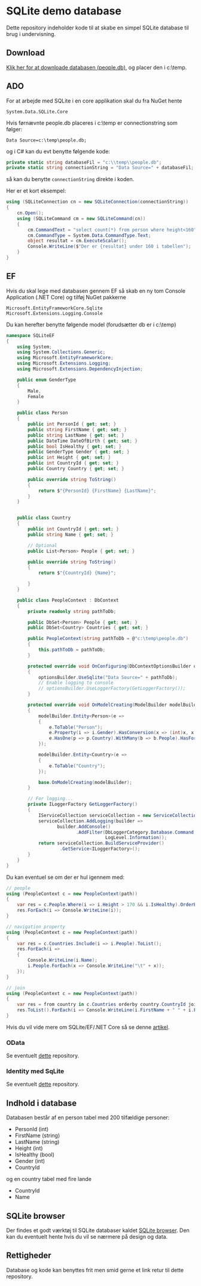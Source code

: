 # SQLite demo database

Dette repository indeholder kode til at skabe en simpel SQLite database til brug i undervisning.

## Download

[Klik her for at downloade databasen (people.db)](https://github.com/devcronberg/undervisning-db-sqlite/raw/master/undervisning-db-sqlite/Data/people.db), og placer den i c:\temp.

## ADO

For at arbejde med SQLite i en core applikation skal du fra NuGet hente

```
System.Data.SQLite.Core
```

Hvis førnævnte people.db placeres i c:\temp er connectionstring som følger:

```
Data Source=c:\temp\people.db;
```

og i C# kan du evt benytte følgende kode:

```csharp
private static string databaseFil = "c:\\temp\\people.db";
private static string connectionString = "Data Source=" + databaseFil;
```

så kan du benytte `connectionString` direkte i koden.

Her er et kort eksempel:

```csharp
using (SQLiteConnection cn = new SQLiteConnection(connectionString))
{
    cn.Open();
    using (SQLiteCommand cm = new SQLiteCommand(cn))
    {
        cm.CommandText = "select count(*) from person where height<160";
        cm.CommandType = System.Data.CommandType.Text;
        object resultat = cm.ExecuteScalar();
        Console.WriteLine($"Der er {resultat} under 160 i tabellen");
    }
}
```

## EF

Hvis du skal lege med databasen gennem EF så skab en ny tom Console Application (.NET Core) og tilføj NuGet pakkerne

```
Microsoft.EntityFrameworkCore.Sqlite
Microsoft.Extensions.Logging.Console
```

Du kan herefter benytte følgende model (forudsætter db er i c:\temp)

```csharp
namespace SQLiteEF
{
    using System;
    using System.Collections.Generic;
    using Microsoft.EntityFrameworkCore;
    using Microsoft.Extensions.Logging;
    using Microsoft.Extensions.DependencyInjection;

    public enum GenderType
    {
        Male,
        Female
    }

    public class Person
    {
        public int PersonId { get; set; }
        public string FirstName { get; set; }
        public string LastName { get; set; }
        public DateTime DateOfBirth { get; set; }
        public bool IsHealthy { get; set; }
        public GenderType Gender { get; set; }
        public int Height { get; set; }
        public int CountryId { get; set; }
        public Country Country { get; set; }

        public override string ToString()
        {
            return $"{PersonId} {FirstName} {LastName}";
        }
    }


    public class Country
    {
        public int CountryId { get; set; }
        public string Name { get; set; }

        // Optional
        public List<Person> People { get; set; }

        public override string ToString()
        {
            return $"{CountryId} {Name}";

        }
    }

    public class PeopleContext : DbContext
    {
        private readonly string pathToDb;

        public DbSet<Person> People { get; set; }
        public DbSet<Country> Countries { get; set; }

        public PeopleContext(string pathToDb = @"c:\temp\people.db")
        {
            this.pathToDb = pathToDb;
        }

        protected override void OnConfiguring(DbContextOptionsBuilder optionsBuilder)
        {
            optionsBuilder.UseSqlite("Data Source=" + pathToDb);
            // Enable logging to console
            // optionsBuilder.UseLoggerFactory(GetLoggerFactory());
        }

        protected override void OnModelCreating(ModelBuilder modelBuilder)
        {
            modelBuilder.Entity<Person>(e =>
            {
                e.ToTable("Person");
                e.Property(i => i.Gender).HasConversion(x => (int)x, x => (GenderType)Enum.Parse(typeof(GenderType), x.ToString()));
                e.HasOne(p => p.Country).WithMany(b => b.People).HasForeignKey(p => p.CountryId);
            });

            modelBuilder.Entity<Country>(e =>
            {
                e.ToTable("Country");
            });

            base.OnModelCreating(modelBuilder);
        }

        // For logging...
        private ILoggerFactory GetLoggerFactory()
        {
            IServiceCollection serviceCollection = new ServiceCollection();
            serviceCollection.AddLogging(builder =>
                   builder.AddConsole()
                          .AddFilter(DbLoggerCategory.Database.Command.Name,
                                     LogLevel.Information));
            return serviceCollection.BuildServiceProvider()
                    .GetService<ILoggerFactory>();
        }
    }
}
```

Du kan eventuel se om der er hul igennem med:

```csharp
// people
using (PeopleContext c = new PeopleContext(path))
{
    var res = c.People.Where(i => i.Height > 170 && i.IsHealthy).OrderBy(i => i.LastName).ToList();
    res.ForEach(i => Console.WriteLine(i));
}

// navigation property
using (PeopleContext c = new PeopleContext(path))
{
    var res = c.Countries.Include(i => i.People).ToList();
    res.ForEach(i =>
    {
        Console.WriteLine(i.Name);
        i.People.ForEach(x => Console.WriteLine("\t" + x));
    });
}

// join
using (PeopleContext c = new PeopleContext(path))
{
    var res = from country in c.Countries orderby country.CountryId join person in c.People on country.CountryId equals person.CountryId select new { person.FirstName, person.LastName, country.Name };
    res.ToList().ForEach(i => Console.WriteLine(i.FirstName + " " + i.LastName + " from " + i.Name));
}
```

Hvis du vil vide mere om SQLite/EF/.NET Core så se denne [artikel](https://docs.microsoft.com/en-us/ef/core/get-started/netcore/new-db-sqlite).

### OData

Se eventuelt [dette](https://github.com/devcronberg/ODataDemo) repository.

### Identity med SqLite

Se eventuelt [dette](https://github.com/devcronberg/aspnetcore22-identity-ef-sqlite) repository.

## Indhold i database

Databasen består af en person tabel med 200 tilfældige personer:

- PersonId (int)
- FirstName (string)
- LastName (string)
- Height (int)
- IsHealthy (bool)
- Gender (int)
- CountryId

og en country tabel med fire lande

- CountryId
- Name

## SQLite browser

Der findes et godt værktøj til SQLite databaser kaldet [SQLite browser](https://sqlitebrowser.org/dl/). Den kan du eventuelt hente hvis du vil se nærmere på design og data.

## Rettigheder

Database og kode kan benyttes frit men smid gerne et link retur til dette repository.
